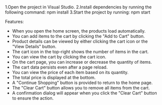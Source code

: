 1.Open the project in Visual Studio.
2.Install dependencies by running the following command:
    npm install
3.Start the project by running:
    npm start

Features:

- When you open the home screen, the products load automatically.
- You can add items to the cart by clicking the "Add to Cart" button.
- Product details can be viewed by either clicking the cart icon or the "View Details" button.
- The cart icon in the top-right shows the number of items in the cart.
- You can view the cart by clicking the cart icon.
- On the cart page, you can increase or decrease the quantity of items.
- The cart data persists even after a page reload.
- You can view the price of each item based on its quantity.
- The total price is displayed at the bottom.
- A "Continue Shopping" button is provided to return to the home page.
- The "Clear Cart" button allows you to remove all items from the cart.
- A confirmation dialog will appear when you click the "Clear Cart" button to ensure the action.

